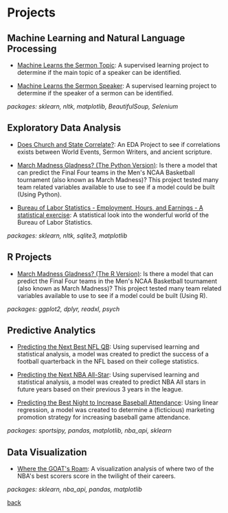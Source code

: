 # Projects

## Machine Learning and Natural Language Processing
- [Machine Learns the Sermon Topic](https://github.com/ramsey-king/DSC-550-Data-Mining/blob/master/Term%20Project/):  A supervised learning project to determine if the main topic of a speaker can be identified.

- [Machine Learns the Sermon Speaker](https://github.com/ramsey-king/DSC-680-Applied-Data-Science/blob/main/Project-1/):  A supervised learning project to determine if the speaker of a sermon can be identified.

_packages: sklearn, nltk, matplotlib, BeautifulSoup, Selenium_

## Exploratory Data Analysis
- [Does Church and State Correlate?](https://github.com/ramsey-king/DSC-540-Data-Preparation/blob/main/Final-Project/Term%20Project%20Milestone%205.ipynb): An EDA Project to see if correlations exists between World Events, Sermon Writers, and ancient scripture.

- [March Madness Gladness? (The Python Version)](https://github.com/ramsey-king/DSC-530-Data-Exploration/blob/main/Week-12/DSC530_Final_Project_King_Ramsey.py):  Is there a model that can predict the Final Four teams in the Men's NCAA Basketball tournament (also known as March Madness)?  This project tested many team related variables available to use to see if a model could be built (Using Python).

- [Bureau of Labor Statistics - Employment, Hours, and Earnings - A statistical exercise](https://github.com/ramsey-king/DSC-630-Predictive-Analytics/blob/master/Week-1/KingRamseyWeek1.ipynb): A statistical look into the wonderful world of the Bureau of Labor Statistics.

_packages:  sklearn, nltk, sqlite3, matplotlib_

## R Projects
- [March Madness Gladness? (The R Version)](https://github.com/ramsey-king/DSC-520-Statistics-for-Data-Science/blob/main/Final-Project/FinalProjectStep3.Rmd): Is there a model that can predict the Final Four teams in the Men's NCAA Basketball tournament (also known as March Madness)?  This project tested many team related variables available to use to see if a model could be built (Using R).

_packages: ggplot2, dplyr, readxl, psych_

## Predictive Analytics
- [Predicting the Next Best NFL QB](https://github.com/ramsey-king/DSC-630-Predictive-Analytics/blob/master/Final%20Project/): Using supervised learning and statistical analysis, a model was created to predict the success of a football quarterback in the NFL based on their college statistics.

- [Predicting the Next NBA All-Star](https://github.com/ramsey-king/DSC-680-Applied-Data-Science/blob/main/Project-2/): Using supervised learning and statistical analysis, a model was created to predict NBA All stars in future years based on their previous 3 years in the league.


- [Predicting the Best Night to Increase Baseball Attendance](https://github.com/ramsey-king/DSC-630-Predictive-Analytics/blob/master/Week-3/KingRamseyWeek3.ipynb):  Using linear regression, a model was created to determine a (ficticious) marketing promotion strategy for increasing baseball game attendance.

_packages:  sportsipy, pandas, matplotlib, nba_api, sklearn_

## Data Visualization
- [Where the GOAT's Roam](https://github.com/ramsey-king/DSC-680-Applied-Data-Science/blob/main/Project-2/):  A visualization analysis of where two of the NBA's best scorers score in the twilight of their careers.

_packages:  sklearn, nba_api, pandas, matplotlib_

[back](./)
